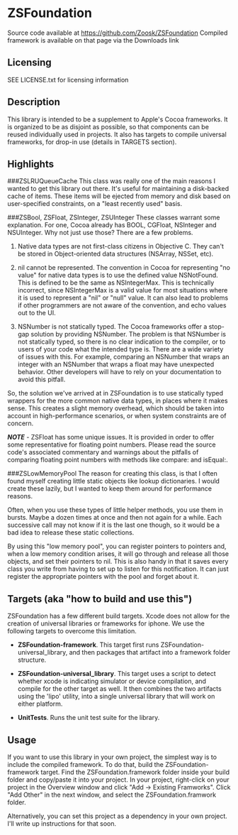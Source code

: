 ZSFoundation
============
Source code available at https://github.com/Zoosk/ZSFoundation
Compiled framework is available on that page via the Downloads link

Licensing
---------
SEE LICENSE.txt for licensing information

Description
------------
This library is intended to be a supplement to Apple's Cocoa frameworks.  It is organized to be as disjoint as possible, so that components can be reused individually used in projects.  It also has targets to compile universal frameworks, for drop-in use (details in TARGETS section).

Highlights
----------
###ZSLRUQueueCache
This class was really one of the main reasons I wanted to get this library out there.  It's useful for maintaining a disk-backed cache of items.  These items will be ejected from memory and disk based on user-specified constraints, on a "least recently used" basis.

###ZSBool, ZSFloat, ZSInteger, ZSUInteger
These classes warrant some explanation.  For one, Cocoa already has BOOL, CGFloat, NSInteger and NSUInteger.  Why not just use those?  There are a few problems.

1. Native data types are not first-class citizens in Objective C.  They can't be stored in Object-oriented data structures (NSArray, NSSet, etc).

2. nil cannot be represented.  The convention in Cocoa for representing "no value" for native data types is to use the defined value NSNotFound.  This is defined to be the same as NSIntegerMax.  This is technically incorrect, since NSIntegerMax is a valid value for most situations where it is used to represent a "nil" or "null" value.  It can also lead to problems if other programmers are not aware of the convention, and echo values out to the UI.

3. NSNumber is not statically typed.  The Cocoa frameworks offer a stop-gap solution by providing NSNumber.  The problem is that NSNumber is not statically typed, so there is no clear indication to the compiler, or to users of your code what the intended type is.  There are a wide variety of issues with this.  For example, comparing an NSNumber that wraps an integer with an NSNumber that wraps a float may have unexpected behavior.  Other developers will have to rely on your documentation to avoid this pitfall.

So, the solution we've arrived at in ZSFoundation is to use statically typed wrappers for the more common native data types, in places where it makes sense.  This creates a slight memory overhead, which should be taken into account in high-performance scenarios, or when system constraints are of concern.

***NOTE*** - ZSFloat has some unique issues.  It is provided in order to offer some representative for floating point numbers.  Please read the source code's associated commentary and warnings about the pitfalls of comparing floating point numbers with methods like compare: and isEqual:.

###ZSLowMemoryPool
The reason for creating this class, is that I often found myself creating little static objects like lookup dictionaries.  I would create these lazily, but I wanted to keep them around for performance reasons.

Often, when you use these types of little helper methods, you use them in bursts.  Maybe a dozen times at once and then not again for a while.  Each successive call may not know if it is the last one though, so it would be a bad idea to release these static collections.

By using this "low memory pool", you can register pointers to pointers and, when a low memory condition arises, it will go through and release all those objects, and set their pointers to nil.  This is also handy in that it saves every class you write from having to set up to listen for this notification.  It can just register the appropriate pointers with the pool and forget about it.

Targets (aka "how to build and use this")
------
ZSFoundation has a few different build targets.  Xcode does not allow for the creation of universal libraries or frameworks for iphone.  We use the following targets to overcome this limitation.

* **ZSFoundation-framework**.  This target first runs ZSFoundation-universal_library, and then packages that artifact into a framework folder structure.

* **ZSFoundation-universal_library**.  This target uses a script to detect whether xcode is indicating simulator or device compilation, and compile for the other target as well.  It then combines the two artifacts using the 'lipo' utility, into a single universal library that will work on either platform.

* **UnitTests**.  Runs the unit test suite for the library.

Usage
-----
If you want to use this library in your own project, the simplest way is to include the compiled framework.  To do that, build the ZSFoundation-framework target.  Find the ZSFoundation.framework folder inside your build folder and copy/paste it into your project.  In your project, right-click on your project in the Overview window and click "Add -> Existing Framworks".  Click "Add Other" in the next window, and select the ZSFoundation.framwork folder.

Alternatively, you can set this project as a dependency in your own project.  I'll write up instructions for that soon.